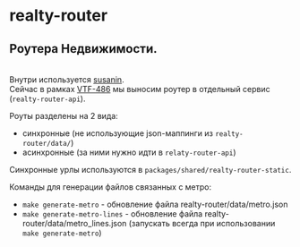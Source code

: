 # realty-router

Роутера Недвижимости.
---
\
Внутри используется [susanin](https://github.com/YandexClassifieds/susanin). \
Сейчас в рамках [VTF-486](https://st.yandex-team.ru/VTF-486) мы выносим роутер в отдельный сервис (`realty-router-api`).

Роуты разделены на 2 вида:
* синхронные (не использующие json-маппинги из `realty-router/data/`)
* асинхронные (за ними нужно идти в `relaty-router-api`)

Синхронные урлы иcпользуются в `packages/shared/realty-router-static`.

Команды для генерации файлов связанных с метро:
* `make generate-metro` - обновление файла realty-router/data/metro.json
* `make generate-metro-lines` - обновление файла realty-router/data/metro_lines.json (запускать всегда при использовании `make generate-metro`)